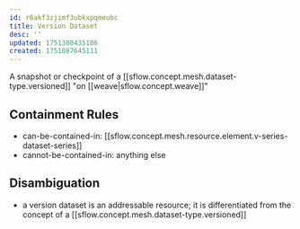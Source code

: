```yaml
---
id: r6akf3zjimf3ubkxpqmeubc
title: Version Dataset
desc: ''
updated: 1751300435106
created: 1751087645111
---
```


A snapshot or checkpoint of a [[sflow.concept.mesh.dataset-type.versioned]] "on [[weave|sflow.concept.weave]]"

## Containment Rules

- can-be-contained-in: [[sflow.concept.mesh.resource.element.v-series-dataset-series]]
- cannot-be-contained-in: anything else

## Disambiguation

- a version dataset is an addressable resource; it is differentiated from the concept of a [[sflow.concept.mesh.dataset-type.versioned]]